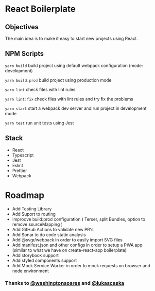 # React Boilerplate

## Objectives
The main idea is to make it easy to start new projects using React.


## NPM Scripts

`yarn build` build project using default webpack configuration (mode: development)

`yarn build:prod` build project using production mode

`yarn lint` check files with lint rules

`yarn lint:fix` check files with lint rules and try fix the problems

`yarn start` start a webpack dev server and run project in development mode

`yarn test` run unit tests using Jest


## Stack
  - React
  - Typescript
  - Jest
  - Eslint
  - Prettier
  - Webpack


# Roadmap
- Add Testing Library
- Add Suport to routing
- Improove build:prod configuration ( Terser, split Bundles, option to remove sourceMapping )
- Add GitHub Actions to validate new PR's
- Add Sonar to do code static analysis
- Add @svgr/webpack in order to easily import SVG files 
- Add manifest.json and other configs in order to setup a PWA app (similar to what we have on create-react-app boilerplate)
- Add storybook support
- Add styled components support
- Add Mock Service Worker in order to mock requests on browser and node environment

### Thanks to [@washingtonsoares](https://github.com/washingtonsoares) and [@lukascaska](https://github.com/lukascaska)
